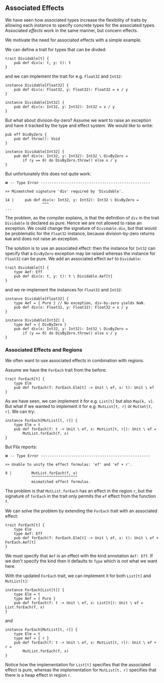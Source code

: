 ## Associated Effects

We have seen how associated types increase the flexibility of traits by allowing
each instance to specify concrete types for the associated types. Associated
_effects_ work in the same manner, but concern effects. 

We motivate the need for associated effects with a simple example.

We can define a trait for types that can be divded:

```flix
trait Dividable[t] {
    pub def div(x: t, y: t): t
}
```

and we can implement the trait for e.g. `Float32` and `Int32`:

```flix
instance Dividable[Float32] {
    pub def div(x: Float32, y: Float32): Float32 = x / y
}

instance Dividable[Int32] {
    pub def div(x: Int32, y: Int32): Int32 = x / y
}
```

But what about division-by-zero? Assume we want to raise an exception and have
it tracked by the type and effect system. We would like to write:

```flix
pub eff DivByZero {
    pub def throw(): Void
}

instance Dividable[Int32] {
    pub def div(x: Int32, y: Int32): Int32 \ DivByZero = 
        if (y == 0) do DivByZero.throw() else x / y
}
````

But unfortunately this does not quite work:

```
❌ -- Type Error --------------------------------------------------

>> Mismatched signature 'div' required by 'Dividable'.

14 |     pub def div(x: Int32, y: Int32): Int32 \ DivByZero = 
                 ^^^
...
```

The problem, as the compiler explains, is that the definition of `div` in the
trait `Dividable` is declared as pure. Hence we are not allowed to raise an
exception. We could change the signature of `Dividable.div`, but that would be
problematic for the `Float32` instance, because division-by-zero returns `NaN`
and does not raise an exception. 

The solution is to use an associated effect: then the instance for `Int32` can
specify that a `DivByZero` exception may be raised whereas the instance for
`Float32` can be pure. We add an associated effect `Aef` to `Dividable`: 

```flix
trait Dividable[t] {
    type Aef: Eff
    pub def div(x: t, y: t): t \ Dividable.Aef[t]
}
```

and we re-implement the instances for `Float32` and `Int32`:

```flix
instance Dividable[Float32] {
    type Aef = { Pure } // No exception, div-by-zero yields NaN.
    pub def div(x: Float32, y: Float32): Float32 = x / y
}

instance Dividable[Int32] {
    type Aef = { DivByZero }
    pub def div(x: Int32, y: Int32): Int32 \ DivByZero = 
        if (y == 0) do DivByZero.throw() else x / y
}
```

### Associated Effects and Regions

We often want to use associated effects in combination with regions.

Assume we have the `ForEach` trait from the before:

```flix
trait ForEach[t] {
    type Elm
    pub def forEach(f: ForEach.Elm[t] -> Unit \ ef, x: t): Unit \ ef
}
```

As we have seen, we can implement it for e.g. `List[t]` but also `Map[k, v]`.
But what if we wanted to implement it for e.g. `MutList[t, r]` or `MutSet[t,
r]`. We can try: 

```flix
instance ForEach[MutList[t, r]] {
    type Elm = t
    pub def forEach(f: t -> Unit \ ef, x: MutList[t, r]): Unit \ ef = 
        MutList.forEach(f, x)
}
```

But Flix reports:

```
❌ -- Type Error -------------------------------------------------- 

>> Unable to unify the effect formulas: 'ef' and 'ef + r'.

9 |         MutList.forEach(f, x)
            ^^^^^^^^^^^^^^^^^^^^^
            mismatched effect formulas.
```

The problem is that `MutList.forEach` has an effect in the region `r`, but the
signature of `forEach` in the trait only permits the `ef` effect from the
function `f`. 

We can solve the problem by extending the `ForEach` trait with an associated effect:

```flix
trait ForEach[t] {
    type Elm
    type Aef: Eff
    pub def forEach(f: ForEach.Elm[t] -> Unit \ ef, x: t): Unit \ ef + ForEach.Aef[t]
}
```

We must specify that `Aef` is an effect with the kind annotation `Aef: Eff`. If
we don't specify the kind then it defaults to `Type` which is not what we want
here. 

With the updated `ForEach` trait, we can implement it for both `List[t]` and
`MutList[t]`:

```flix
instance ForEach[List[t]] {
    type Elm = t
    type Aef = { Pure }
    pub def forEach(f: t -> Unit \ ef, x: List[t]): Unit \ ef = List.forEach(f, x)
}
```

and 

```flix
instance ForEach[MutList[t, r]] {
    type Elm = t
    type Aef = { r }
    pub def forEach(f: t -> Unit \ ef, x: MutList[t, r]): Unit \ ef + r = 
        MutList.forEach(f, x)
}
```

Notice how the implementation for `List[t]` specifies that the associated effect
is pure, whereas the implementation for `MutList[t, r]` specifies that there is
a heap effect in region `r`. 

